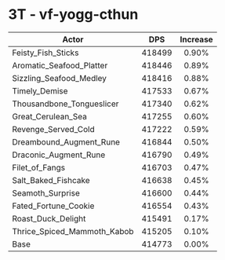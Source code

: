 # 3T - vf-yogg-cthun
| Actor | DPS | Increase |
|---|:---:|:---:|
|Feisty_Fish_Sticks|418499|0.90%|
|Aromatic_Seafood_Platter|418446|0.89%|
|Sizzling_Seafood_Medley|418416|0.88%|
|Timely_Demise|417533|0.67%|
|Thousandbone_Tongueslicer|417340|0.62%|
|Great_Cerulean_Sea|417255|0.60%|
|Revenge_Served_Cold|417222|0.59%|
|Dreambound_Augment_Rune|416844|0.50%|
|Draconic_Augment_Rune|416790|0.49%|
|Filet_of_Fangs|416703|0.47%|
|Salt_Baked_Fishcake|416638|0.45%|
|Seamoth_Surprise|416600|0.44%|
|Fated_Fortune_Cookie|416554|0.43%|
|Roast_Duck_Delight|415491|0.17%|
|Thrice_Spiced_Mammoth_Kabob|415205|0.10%|
|Base|414773|0.00%|
